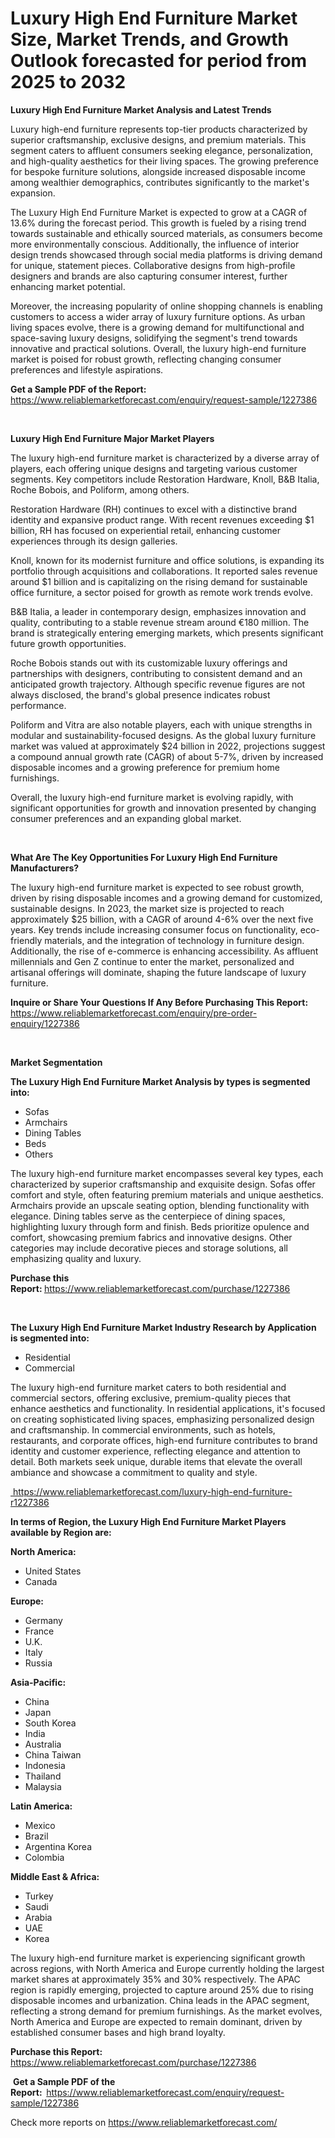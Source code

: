 <p><h1>Luxury High End Furniture Market Size, Market Trends, and Growth Outlook forecasted for period from 2025 to 2032</h1></p><p><strong>Luxury High End Furniture Market Analysis and Latest Trends</strong></p>
<p><p>Luxury high-end furniture represents top-tier products characterized by superior craftsmanship, exclusive designs, and premium materials. This segment caters to affluent consumers seeking elegance, personalization, and high-quality aesthetics for their living spaces. The growing preference for bespoke furniture solutions, alongside increased disposable income among wealthier demographics, contributes significantly to the market's expansion.</p><p>The Luxury High End Furniture Market is expected to grow at a CAGR of 13.6% during the forecast period. This growth is fueled by a rising trend towards sustainable and ethically sourced materials, as consumers become more environmentally conscious. Additionally, the influence of interior design trends showcased through social media platforms is driving demand for unique, statement pieces. Collaborative designs from high-profile designers and brands are also capturing consumer interest, further enhancing market potential.</p><p>Moreover, the increasing popularity of online shopping channels is enabling customers to access a wider array of luxury furniture options. As urban living spaces evolve, there is a growing demand for multifunctional and space-saving luxury designs, solidifying the segment's trend towards innovative and practical solutions. Overall, the luxury high-end furniture market is poised for robust growth, reflecting changing consumer preferences and lifestyle aspirations.</p></p>
<p><strong>Get a Sample PDF of the Report:&nbsp;</strong> <a href="https://www.reliablemarketforecast.com/enquiry/request-sample/1227386?utm_campaign=2314&utm_medium=2&utm_source=Github&utm_content=ia&utm_term=04042025&utm_id=luxury-high-end-furniture">https://www.reliablemarketforecast.com/enquiry/request-sample/1227386</a></p>
<p>&nbsp;</p>
<p><strong>Luxury High End Furniture Major Market Players</strong></p>
<p><p>The luxury high-end furniture market is characterized by a diverse array of players, each offering unique designs and targeting various customer segments. Key competitors include Restoration Hardware, Knoll, B&B Italia, Roche Bobois, and Poliform, among others.</p><p>Restoration Hardware (RH) continues to excel with a distinctive brand identity and expansive product range. With recent revenues exceeding $1 billion, RH has focused on experiential retail, enhancing customer experiences through its design galleries.</p><p>Knoll, known for its modernist furniture and office solutions, is expanding its portfolio through acquisitions and collaborations. It reported sales revenue around $1 billion and is capitalizing on the rising demand for sustainable office furniture, a sector poised for growth as remote work trends evolve.</p><p>B&B Italia, a leader in contemporary design, emphasizes innovation and quality, contributing to a stable revenue stream around €180 million. The brand is strategically entering emerging markets, which presents significant future growth opportunities.</p><p>Roche Bobois stands out with its customizable luxury offerings and partnerships with designers, contributing to consistent demand and an anticipated growth trajectory. Although specific revenue figures are not always disclosed, the brand's global presence indicates robust performance.</p><p>Poliform and Vitra are also notable players, each with unique strengths in modular and sustainability-focused designs. As the global luxury furniture market was valued at approximately $24 billion in 2022, projections suggest a compound annual growth rate (CAGR) of about 5-7%, driven by increased disposable incomes and a growing preference for premium home furnishings.</p><p>Overall, the luxury high-end furniture market is evolving rapidly, with significant opportunities for growth and innovation presented by changing consumer preferences and an expanding global market.</p></p>
<p>&nbsp;</p>
<p><strong>What Are The Key Opportunities For Luxury High End Furniture Manufacturers?</strong></p>
<p><p>The luxury high-end furniture market is expected to see robust growth, driven by rising disposable incomes and a growing demand for customized, sustainable designs. In 2023, the market size is projected to reach approximately $25 billion, with a CAGR of around 4-6% over the next five years. Key trends include increasing consumer focus on functionality, eco-friendly materials, and the integration of technology in furniture design. Additionally, the rise of e-commerce is enhancing accessibility. As affluent millennials and Gen Z continue to enter the market, personalized and artisanal offerings will dominate, shaping the future landscape of luxury furniture.</p></p>
<p><strong>Inquire or Share Your Questions If Any Before Purchasing This Report:</strong> <a href="https://www.reliablemarketforecast.com/enquiry/pre-order-enquiry/1227386?utm_campaign=2314&utm_medium=2&utm_source=Github&utm_content=ia&utm_term=04042025&utm_id=luxury-high-end-furniture">https://www.reliablemarketforecast.com/enquiry/pre-order-enquiry/1227386</a></p>
<p>&nbsp;</p>
<p><strong>Market Segmentation</strong></p>
<p><strong>The Luxury High End Furniture Market Analysis by types is segmented into:</strong></p>
<p><ul><li>Sofas</li><li>Armchairs</li><li>Dining Tables</li><li>Beds</li><li>Others</li></ul></p>
<p><p>The luxury high-end furniture market encompasses several key types, each characterized by superior craftsmanship and exquisite design. Sofas offer comfort and style, often featuring premium materials and unique aesthetics. Armchairs provide an upscale seating option, blending functionality with elegance. Dining tables serve as the centerpiece of dining spaces, highlighting luxury through form and finish. Beds prioritize opulence and comfort, showcasing premium fabrics and innovative designs. Other categories may include decorative pieces and storage solutions, all emphasizing quality and luxury.</p></p>
<p><strong>Purchase this Report:&nbsp;</strong><a href="https://www.reliablemarketforecast.com/purchase/1227386?utm_campaign=2314&utm_medium=2&utm_source=Github&utm_content=ia&utm_term=04042025&utm_id=luxury-high-end-furniture">https://www.reliablemarketforecast.com/purchase/1227386</a></p>
<p>&nbsp;</p>
<p><strong>The Luxury High End Furniture Market Industry Research by Application is segmented into:</strong></p>
<p><ul><li>Residential</li><li>Commercial</li></ul></p>
<p><p>The luxury high-end furniture market caters to both residential and commercial sectors, offering exclusive, premium-quality pieces that enhance aesthetics and functionality. In residential applications, it's focused on creating sophisticated living spaces, emphasizing personalized design and craftsmanship. In commercial environments, such as hotels, restaurants, and corporate offices, high-end furniture contributes to brand identity and customer experience, reflecting elegance and attention to detail. Both markets seek unique, durable items that elevate the overall ambiance and showcase a commitment to quality and style.</p></p>
<p><a href="https://www.reliablemarketforecast.com/luxury-high-end-furniture-r1227386?utm_campaign=2314&utm_medium=2&utm_source=Github&utm_content=ia&utm_term=04042025&utm_id=luxury-high-end-furniture">&nbsp;https://www.reliablemarketforecast.com/luxury-high-end-furniture-r1227386</a></p>
<p><strong>In terms of Region, the Luxury High End Furniture Market Players available by Region are:</strong></p>
<p>
    <p> <strong> North America: </strong>
        <ul>
            <li>United States</li>
            <li>Canada</li>
        </ul>
        </p> 
    <p> <strong> Europe: </strong>
        <ul>
            <li>Germany</li>
            <li>France</li>
            <li>U.K.</li>
            <li>Italy</li>
            <li>Russia</li>
        </ul>
        </p> 
    <p> <strong> Asia-Pacific: </strong>
        <ul>
            <li>China</li>
            <li>Japan</li>
            <li>South Korea</li>
            <li>India</li>
            <li>Australia</li>
            <li>China Taiwan</li>
            <li>Indonesia</li>
            <li>Thailand</li>
            <li>Malaysia</li>
        </ul>
        </p> 
    <p> <strong> Latin America: </strong>
        <ul>
            <li>Mexico</li>
            <li>Brazil</li>
            <li>Argentina Korea</li>
            <li>Colombia</li>
        </ul>
        </p> 
    <p> <strong> Middle East & Africa: </strong>
        <ul>
            <li>Turkey</li>
            <li>Saudi</li>
            <li>Arabia</li>
            <li>UAE</li>
            <li>Korea</li>
        </ul>
    </p>
    </p>
<p><p>The luxury high-end furniture market is experiencing significant growth across regions, with North America and Europe currently holding the largest market shares at approximately 35% and 30% respectively. The APAC region is rapidly emerging, projected to capture around 25% due to rising disposable incomes and urbanization. China leads in the APAC segment, reflecting a strong demand for premium furnishings. As the market evolves, North America and Europe are expected to remain dominant, driven by established consumer bases and high brand loyalty.</p></p>
<p><strong>Purchase this Report: </strong><a href="https://www.reliablemarketforecast.com/purchase/1227386?utm_campaign=2314&utm_medium=2&utm_source=Github&utm_content=ia&utm_term=04042025&utm_id=luxury-high-end-furniture">https://www.reliablemarketforecast.com/purchase/1227386</a></p>
<p>&nbsp;<strong>Get a Sample PDF of the Report:&nbsp;&nbsp;</strong><a href="https://www.reliablemarketforecast.com/enquiry/request-sample/1227386?utm_campaign=2314&utm_medium=2&utm_source=Github&utm_content=ia&utm_term=04042025&utm_id=luxury-high-end-furniture">https://www.reliablemarketforecast.com/enquiry/request-sample/1227386</a></p>
<p><strong></strong></p>
<p>Check more reports on <a href="https://www.reliablemarketforecast.com/?utm_campaign=2314&utm_medium=2&utm_source=Github&utm_content=ia&utm_term=04042025&utm_id=luxury-high-end-furniture">https://www.reliablemarketforecast.com/</a></p>